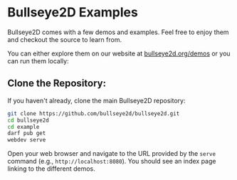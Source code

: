 # Bullseye2D Examples

Bullseye2D comes with a few demos and examples. Feel free to enjoy them and checkout the source to learn from.

You can either explore them on our website at [bullseye2d.org/demos](https://bullseye2d.org/demos) or you can run them locally:

## Clone the Repository:

If you haven't already, clone the main Bullseye2D repository:
```bash
git clone https://github.com/bullseye2d/bullseye2d.git
cd bullseye2d
cd example
darf pub get
webdev serve
```

Open your web browser and navigate to the URL provided by the `serve` command (e.g., `http://localhost:8080`). You should see an index page linking to the different demos.

